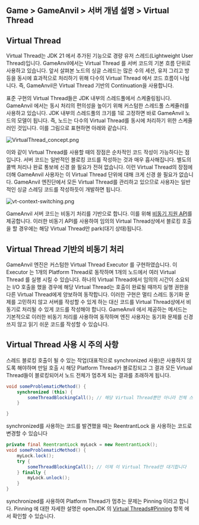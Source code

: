 ## Game > GameAnvil > 서버 개념 설명 > Virtual Thread

## Virtual Thread

Virtual Thread는 JDK 21 에서 추가된 기능으로 경량 유저 스레드(Lightweight User Thread)입니다. GameAnvil에서는 Virtual Thread 를 서버 코드의 기본 흐름 단위로 사용하고 있습니다. 앞서 살펴본 노드의 싱글 스레드는 많은 수의 세션, 유저 그리고 방 등을 동시에 효과적으로 처리하기 위해 다수의 Virtual Thread 에서 코드 흐름이 나뉩니다. 즉, GameAnvil은 Virtual Thread 기반의 Continuation을 사용합니다.

표준 구현의 Virtual Thread들은 JDK 내부의 스레드풀에서 스케줄링됩니다. GameAnvil 에서는 동시 처리의 편의성을 높이기 위해 커스텀한 스레드풀 스케쥴러를 사용하고 있습니다. JDK 내부의 스레드풀의 크기를 1로 고정하면 바로 GameAnvil 노드의 모델이 됩니다. 즉, 노드는 다수의 Virtual Thread를 동시에 처리하기 위한 스케줄러인 것입니다. 이를 그림으로 표현하면 아래와 같습니다.

![VirtualThread_concept.png](https://static.toastoven.net/prod_gameanvil/images/v2_0/server-basic/02-vt/VirtualThreadConcept1.png)

이와 같이 Virtual Thread를 사용할 때의 장점은 순차적인 코드 작성이 가능하다는 점입니다. 서버 코드는 일반적인 블로킹 코드를 작성하는 것과 매우 흡사해집니다. 별도의 콜백 처리나 완료 통보에 신경 쓸 필요가 전혀 없습니다. 이런 Virtual Thread의 장점에 더해 GameAnvil 사용자는 이 Virtual Thread 단위에 대해 크게 신경 쓸 필요가 없습니다. GameAnvil 엔진단에서 모든 Virtual Thread를 관리하고 있으므로 사용자는 일반적인 싱글 스레딩 코드를 작성하듯이 개발하면 됩니다.

![vt-context-switching.png](https://static.toastoven.net/prod_gameanvil/images/v2_0/server-basic/02-vt/vt-context-switching.png)

GameAnvil 서버 코드는 비동기 처리를 기반으로 합니다. 이를 위해 [비동기 지원 API](../server-impl/server-impl-10-async.md)를 제공합니다. 이러한 비동기 API를 사용하여 임의의 Virtual Thread상에서 블로킹 호출을 할 경우에는 해당 Virtual Thread만 park(대기 상태)됩니다.

## Virtual Thread 기반의 비동기 처리
GameAnvil 엔진은 커스텀한 Virtual Thread Executor 를 구현하였습니다. 이 Executor 는 1개의 Platform Thread로 동작하며 1개의 노드에서 여러 Virtual Thread 를 실행 시킬 수 있습니다. 하나의 Virtual Thread에서 임의의 시간이 소요되는 I/O 호출을 했을 경우에 해당 Virtual Thread는 호출이 완료될 때까지 실행 권한을 다른 Virtual Thread에게 양보하여 동작합니다. 이러한 구현은 멀티 스레드 동기화 문제를 고민하지 않고 서버를 작성할 수 있게 하는 대신 코드를 Virtual Thread상에서 비동기로 처리될 수 있게 코드를 작성해야 합니다. GameAnvil 에서 제공하는 메서드는 기본적으로 이러한 비동기 처리를 사용하여 동작하며 엔진 사용자는 동기화 문제를 신경쓰지 않고 읽기 쉬운 코드를 작성할 수 있습니다. 


## Virtual Thread 사용 시 주의 사항
스레드 블로킹 호출이 될 수 있는 작업(대표적으로 synchronized 사용)은 사용하지 않도록 해야하며 만일 호출 시 해당 Platform Thread가 블로킹되고 그 결과 모든 Virtual Thread들이 블로킹되어서 노드 전체가 멈추게 되는 결과를 초래하게 됩니다. 

```java
void someProblematicMethod() {
    synchronized (this) {
        someThreadBlockingCall(); // 해당 Virtual Thread뿐만 아니라 전체 스레드가 블로킹!
    }

}
```
synchronized를 사용하는 코드를 발견했을 때는 ReentrantLock 을 사용하는 코드로 변경할 수 있습니다
```java
private final ReentrantLock myLock = new ReentrantLock();
void someProblematicMethod() {
    myLock.lock();
    try {
        someThreadBlockingCall(); // 이제 이 Virtual Thread만 대기합니다
    } finally {
        myLock.unlock();
    }
}
```

synchronized를 사용하여 Platform Thread가 멈추는 문제는 Pinning 이라고 합니다. Pinning 에 대한 자세한 설명은 openJDK 의 [Virtual Threads#Pinning](https://openjdk.org/jeps/444#Pinning) 항목 에서 확인할 수 있습니다.

